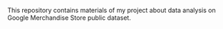 This repository contains materials of my project about data analysis on Google Merchandise Store public dataset.

